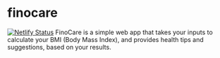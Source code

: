 # finocare
[![Netlify Status](https://api.netlify.com/api/v1/badges/1ebfbfec-beac-4cda-8497-0c7a533f0e89/deploy-status)](https://app.netlify.com/sites/finocare/deploys)
FinoCare is a simple web app that takes your inputs to calculate your BMI (Body Mass Index), and provides health tips and suggestions, based on your results.
